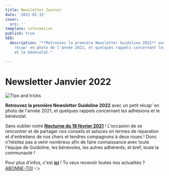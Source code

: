 ```yaml
---
title: Newsletter Janvier
date: '2022-02-15'
cover:
  src: ''
template: information
publish: true
SEO:
  description: "**Retrouvez la première Newsletter Guidoline 2022** avec un petit
    récap' en photo de l'année 2021, et quelques rappels concernant les adhésions
    et le bénévolat."

---
```

# Newsletter Janvier 2022

![Tips and tricks](/uploads/tips-and-tricks.webp)

**Retrouvez la première Newsletter Guidoline 2022** avec un petit récap' en photo de l'année 2021, et quelques rappels concernant les adhésions et le bénévolat.

Sans oublier notre [**Nocturne du 18 février 2021**](https://www.facebook.com/events/467922104804167?ref=newsfeed) ! L'occasion de se rencontrer et de partager nos conseils et astuces en termes de réparation et d'entretiens de nos chers et tendres compagnons à deux roues ! Donc n'hésitez pas à venir nombreux afin de faire connaissance avec toute l'équipe de Guidoline, les bénévoles, les autres adhérents, et bref, toute la communauté !

Pour plus d'infos, c'est [**ici**](http://kork.mjt.lu/nl2/kork/mr5x9.html?hl=fr) ! Tu veux recevoir toutes nos actualités ? [ABONNE-TOI](https://guidoline.com/omni_asides/follow-us/) 👈